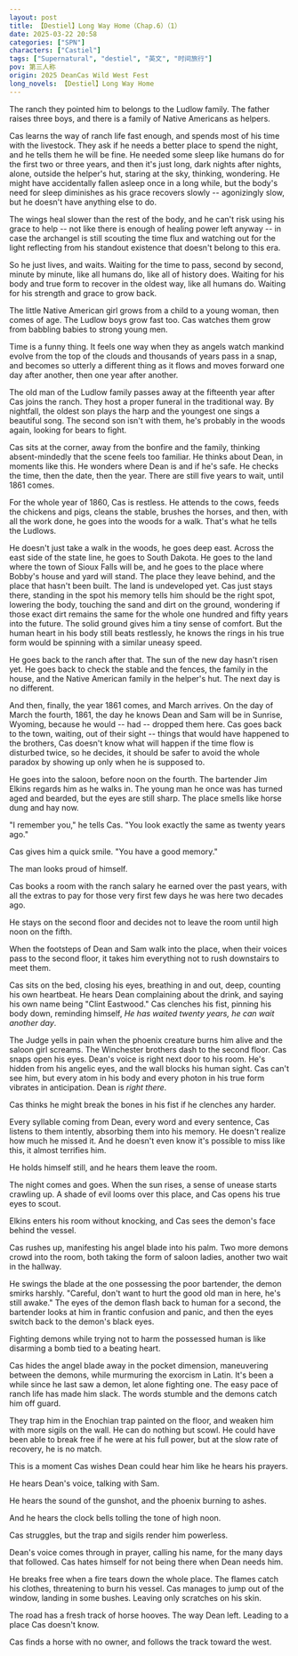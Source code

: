 ```yaml
---
layout: post
title: 【Destiel】Long Way Home（Chap.6）（1）
date: 2025-03-22 20:58
categories: ["SPN"]
characters: ["Castiel"]
tags: ["Supernatural", "destiel", "英文", "时间旅行"]
pov: 第三人称
origin: 2025 DeanCas Wild West Fest
long_novels: 【Destiel】Long Way Home
---
```


The ranch they pointed him to belongs to the Ludlow family. The father raises three boys, and there is a family of Native Americans as helpers.

Cas learns the way of ranch life fast enough, and spends most of his time with the livestock. They ask if he needs a better place to spend the night, and he tells them he will be fine. He needed some sleep like humans do for the first two or three years, and then it's just long, dark nights after nights, alone, outside the helper's hut, staring at the sky, thinking, wondering. He might have accidentally fallen asleep once in a long while, but the body's need for sleep diminishes as his grace recovers slowly -- agonizingly slow, but he doesn't have anything else to do.

The wings heal slower than the rest of the body, and he can't risk using his grace to help -- not like there is enough of healing power left anyway -- in case the archangel is still scouting the time flux and watching out for the light reflecting from his standout existence that doesn't belong to this era.

So he just lives, and waits. Waiting for the time to pass, second by second, minute by minute, like all humans do, like all of history does. Waiting for his body and true form to recover in the oldest way, like all humans do. Waiting for his strength and grace to grow back.

The little Native American girl grows from a child to a young woman, then comes of age. The Ludlow boys grow fast too. Cas watches them grow from babbling babies to strong young men.

Time is a funny thing. It feels one way when they as angels watch mankind evolve from the top of the clouds and thousands of years pass in a snap, and becomes so utterly a different thing as it flows and moves forward one day after another, then one year after another.

The old man of the Ludlow family passes away at the fifteenth year after Cas joins the ranch. They host a proper funeral in the traditional way. By nightfall, the oldest son plays the harp and the youngest one sings a beautiful song. The second son isn't with them, he's probably in the woods again, looking for bears to fight.

Cas sits at the corner, away from the bonfire and the family, thinking absent-mindedly that the scene feels too familiar. He thinks about Dean, in moments like this. He wonders where Dean is and if he's safe. He checks the time, then the date, then the year. There are still five years to wait, until 1861 comes.

For the whole year of 1860, Cas is restless. He attends to the cows, feeds the chickens and pigs, cleans the stable, brushes the horses, and then, with all the work done, he goes into the woods for a walk. That's what he tells the Ludlows.

He doesn't just take a walk in the woods, he goes deep east. Across the east side of the state line, he goes to South Dakota. He goes to the land where the town of Sioux Falls will be, and he goes to the place where Bobby's house and yard will stand. The place they leave behind, and the place that hasn't been built. The land is undeveloped yet. Cas just stays there, standing in the spot his memory tells him should be the right spot, lowering the body, touching the sand and dirt on the ground, wondering if those exact dirt remains the same for the whole one hundred and fifty years into the future. The solid ground gives him a tiny sense of comfort. But the human heart in his body still beats restlessly, he knows the rings in his true form would be spinning with a similar uneasy speed.

He goes back to the ranch after that. The sun of the new day hasn't risen yet. He goes back to check the stable and the fences, the family in the house, and the Native American family in the helper's hut. The next day is no different.

And then, finally, the year 1861 comes, and March arrives. On the day of March the fourth, 1861, the day he knows Dean and Sam will be in Sunrise, Wyoming, because he would -- had -- dropped them here. Cas goes back to the town, waiting, out of their sight -- things that would have happened to the brothers, Cas doesn't know what will happen if the time flow is disturbed twice, so he decides, it should be safer to avoid the whole paradox by showing up only when he is supposed to.

He goes into the saloon, before noon on the fourth. The bartender Jim Elkins regards him as he walks in. The young man he once was has turned aged and bearded, but the eyes are still sharp. The place smells like horse dung and hay now.

"I remember you," he tells Cas. "You look exactly the same as twenty years ago."

Cas gives him a quick smile. "You have a good memory."

The man looks proud of himself.

Cas books a room with the ranch salary he earned over the past years, with all the extras to pay for those very first few days he was here two decades ago.

He stays on the second floor and decides not to leave the room until high noon on the fifth.

When the footsteps of Dean and Sam walk into the place, when their voices pass to the second floor, it takes him everything not to rush downstairs to meet them.

Cas sits on the bed, closing his eyes, breathing in and out, deep, counting his own heartbeat. He hears Dean complaining about the drink, and saying his own name being "Clint Eastwood." Cas clenches his fist, pinning his body down, reminding himself, *He has waited twenty years, he can wait another day*.

The Judge yells in pain when the phoenix creature burns him alive and the saloon girl screams. The Winchester brothers dash to the second floor. Cas snaps open his eyes. Dean's voice is right next door to his room. He's hidden from his angelic eyes, and the wall blocks his human sight. Cas can't see him, but every atom in his body and every photon in his true form vibrates in anticipation. Dean is *right there*.

Cas thinks he might break the bones in his fist if he clenches any harder.

Every syllable coming from Dean, every word and every sentence, Cas listens to them intently, absorbing them into his memory. He doesn't realize how much he missed it. And he doesn't even know it's possible to miss like this, it almost terrifies him.

He holds himself still, and he hears them leave the room.

The night comes and goes. When the sun rises, a sense of unease starts crawling up. A shade of evil looms over this place, and Cas opens his true eyes to scout.

Elkins enters his room without knocking, and Cas sees the demon's face behind the vessel.

Cas rushes up, manifesting his angel blade into his palm. Two more demons crowd into the room, both taking the form of saloon ladies, another two wait in the hallway.

He swings the blade at the one possessing the poor bartender, the demon smirks harshly. "Careful, don't want to hurt the good old man in here, he's still awake." The eyes of the demon flash back to human for a second, the bartender looks at him in frantic confusion and panic, and then the eyes switch back to the demon's black eyes.

Fighting demons while trying not to harm the possessed human is like disarming a bomb tied to a beating heart.

Cas hides the angel blade away in the pocket dimension, maneuvering between the demons, while murmuring the exorcism in Latin. It's been a while since he last saw a demon, let alone fighting one. The easy pace of ranch life has made him slack. The words stumble and the demons catch him off guard.

They trap him in the Enochian trap painted on the floor, and weaken him with more sigils on the wall. He can do nothing but scowl. He could have been able to break free if he were at his full power, but at the slow rate of recovery, he is no match.

This is a moment Cas wishes Dean could hear him like he hears his prayers.

He hears Dean's voice, talking with Sam.

He hears the sound of the gunshot, and the phoenix burning to ashes.

And he hears the clock bells tolling the tone of high noon.

Cas struggles, but the trap and sigils render him powerless.

Dean's voice comes through in prayer, calling his name, for the many days that followed. Cas hates himself for not being there when Dean needs him.

He breaks free when a fire tears down the whole place. The flames catch his clothes, threatening to burn his vessel. Cas manages to jump out of the window, landing in some bushes. Leaving only scratches on his skin.

The road has a fresh track of horse hooves. The way Dean left. Leading to a place Cas doesn't know.

Cas finds a horse with no owner, and follows the track toward the west.
